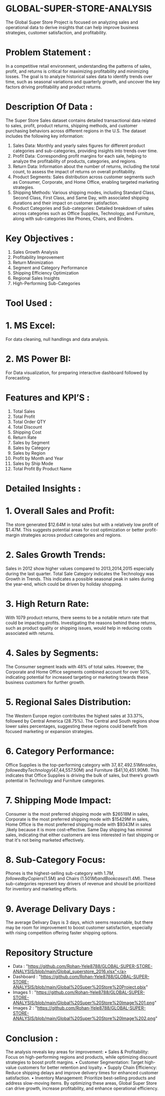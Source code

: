 # GLOBAL-SUPER-STORE-ANALYSIS
The Global Super Store Project is focused on analyzing sales and operational data to derive insights that can help improve business strategies, customer satisfaction, and profitability.


# Problem Statement :
In a competitive retail environment, understanding the patterns of sales, profit, and returns is critical for maximizing profitability and minimizing losses. The goal is to analyze historical sales data to identify trends over time, such as seasonal variations and quarterly growth, and uncover the key factors driving profitability and product returns.


# Description Of Data :
The Super Store Sales dataset contains detailed transactional data related to sales, profit, product returns, shipping methods, and customer purchasing behaviors across different regions in the U.S. The dataset includes the following key information:

1. Sales Data: Monthly and yearly sales figures for different product categories and sub-categories, providing insights into trends over time.
2. Profit Data: Corresponding profit margins for each sale, helping to analyze the profitability of products, categories, and regions.
3. Return Data: Information about the number of returns, including the total count, to assess the impact of returns on overall profitability.
4. Product Segments: Sales distribution across customer segments such as Consumer, Corporate, and Home Office, enabling targeted marketing strategies.
5. Shipping Methods: Various shipping modes, including Standard Class, Second Class, First Class, and Same Day, with associated shipping durations and their impact on customer satisfaction.
6. Product Categories and Sub-categories: Detailed breakdown of sales across categories such as Office Supplies, Technology, and Furniture, along with sub-categories like Phones, Chairs, and Binders.

# Key Objectives :
1. Sales Growth Analysis
2. Profitability Improvement
3. Return Minimization
4. Segment and Category Performance
5. Shipping Efficiency Optimization
6. Regional Sales Insights
7. High-Performing Sub-Categories

# Tool Used :


# 1. MS Excel:
For data cleaning, null handlings and data analysis.

# 2. MS Power BI:
For Data visualization, for preparing interactive dashboard followed by Forecasting.


# Features and KPI’S :

1.	Total Sales
2.	Total Profit
3.	Total Order QTY
4.	Total Discount
5.	Shipping Cost
6.	Return Rate
7.	Sales by Segment
8.	Sales by Category
9.	Sales by Region
10.	Profit by Month and Year
11.	Sales by Ship Mode
12.	Total Profit By Product Name

# Detailed Insights :



# 1.  Overall Sales and Profit:
The store generated $12.64M in total sales but with a relatively low profit of $1.47M. This suggests potential areas for cost optimization or better profit-margin strategies across product categories and regions.

# 2. Sales Growth Trends:
Sales in 2012 show higher values compared to 2013,2014,2015 especially during the last quarter. Total Sale Category indicates the Technology was Growth in Trends. This indicates a possible seasonal peak in sales during the year-end, which could be driven by holiday shopping.

# 3. High Return Rate:
With 1079 product returns, there seems to be a notable return rate that could be impacting profits. Investigating the reasons behind these returns, such as product quality or shipping issues, would help in reducing costs associated with returns.

# 4. Sales by Segments:
The Consumer segment leads with 48% of total sales. However, the Corporate and Home Office segments combined account for over 50%, indicating potential for increased targeting or marketing towards these business customers for further growth.

# 5. Regional Sales Distribution:
The Western Europe region contributes the highest sales at 33.37%, followed by Central America (28.75%). The Central and South regions show lower sales percentages, suggesting these regions could benefit from focused marketing or expansion strategies.

# 6. Category Performance:
Office Supplies is the top-performing category with $37,87,492.51M in sales, followed by Technology ($47,44,557.50M) and Furniture ($41,10,451.90M). This indicates that Office Supplies is driving the bulk of sales, but there’s growth potential in Technology and Furniture categories.

# 7. Shipping Mode Impact:
Consumer is the most preferred shipping mode with $26518M in sales, Corporate is the most preferred shipping mode with $15429M in sales, Home Office is the most preferred shipping mode with $9343M in sales ,likely because it is more cost-effective. Same Day shipping has minimal sales, indicating that either customers are less interested in fast shipping or that it's not being marketed effectively.

# 8. Sub-Category Focus:
Phones is the highest-selling sub-category with $1.7M, followed by Copiers ($1.5M) and Chairs ($1.501M) and Bookcases ($1.4M). These sub-categories represent key drivers of revenue and should be prioritized for inventory and marketing efforts.

# 9. Average Delivary Days :
The average Delivary Days  is 3  days, which seems reasonable, but there may be room for improvement to boost customer satisfaction, especially with rising competition offering faster shipping options.

# Repository Structure
* Data :  "https://github.com/Rohan-Yele8788/GLOBAL-SUPER-STORE-ANALYSIS/blob/main/Global_superstore_2016.xlsx"</a>
* Dashboard : "https://github.com/Rohan-Yele8788/GLOBAL-SUPER-STORE-ANALYSIS/blob/main/Global%20Super%20Store%20Project.pbix"
* Images 1 : "https://github.com/Rohan-Yele8788/GLOBAL-SUPER-STORE-ANALYSIS/blob/main/Global%20Super%20Store%20Image%201.png"
* Images 2 : "https://github.com/Rohan-Yele8788/GLOBAL-SUPER-STORE-ANALYSIS/blob/main/Global%20Super%20Store%20Image%202.png"
# Conclusion :

The analysis reveals key areas for improvement:
•	Sales & Profitability: Focus on high-performing regions and products, while optimizing discount strategies to boost profit margins.
•	Customer Segmentation: Target high-value customers for better retention and loyalty.
•	Supply Chain Efficiency: Reduce shipping delays and improve delivery times for enhanced customer satisfaction.
•	Inventory Management: Prioritize best-selling products and address slow-moving items.
By optimizing these areas, Global Super Store can drive growth, increase profitability, and enhance operational efficiency.




